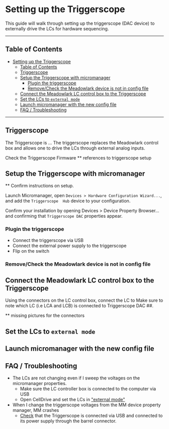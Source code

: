 # Setting up the Triggerscope

This guide will walk through setting up the triggerscope (DAC device) to externally drive the LCs for hardware sequencing.

---
## Table of Contents
- [Setting up the Triggerscope](#setting-up-the-triggerscope)
  - [Table of Contents](#table-of-contents)
  - [Triggerscope](#triggerscope)
  - [Setup the Triggerscope with micromanager](#setup-the-triggerscope-with-micromanager)
    - [Plugin the triggerscope](#plugin-the-triggerscope)
    - [Remove/Check the Meadowlark device is not in config file](#removecheck-the-meadolwark-device-is-not-in-config-file)
  - [Connect the Meadowlark LC control box to the Triggerscope](#connect-the-meadowlark-lc-control-box-to-the-triggerscope)
  - [Set the LCs to `external mode`](#set-the-lcs-to-external-mode)
  - [Launch micromanager with the new config file](#launch-micromanager-with-the-new-config-file)
  - [FAQ / Troubleshooting](#faq--troubleshooting)

---
## Triggerscope
The Triggerscope is ...
The triggerscope replaces the Meadowlark control box and allows one to drive the LCs through external analog inputs. 

Check the Triggerscope Firmware
** references to triggerscope setup

## Setup the Triggerscope with micromanager
** Confirm instructions on setup.

Launch Micromanager, open `Devices > Hardware Configuration Wizard...`, and add the `Triggerscope  Hub` device to your configuration.

Confirm your installation by opening Devices > Device Property Browser... and confirming that `Triggerscope DAC` properties appear.


### Plugin the triggerscope
- Connect the triggerscope via USB
- Connect the external power supply to the triggerscope
- Flip on the switch

### Remove/Check the Meadowlark device is not in config file


## Connect the Meadowlark LC control box to the Triggerscope
Using the connectors on the LC control box, connect the LC to
Make sure to note which LC (i.e LCA and LCB) is connected to Triggerscope DAC ##.

** missing pictures for the connectors

## Set the LCs to `external mode`


## Launch micromanager with the new config file


## FAQ / Troubleshooting
- The LCs are not changing even if I sweep the voltages on the micromanager properties. 
  - Make sure the LC controller box is connected to the computer via USB
  - Open CellDrive and set the LCs in ["external mode"](#set-the-lcs-to-external-mode)
- When I change the triggerscope voltages from the MM device property manager, MM crashes
  - [Check](#plugin-the-triggerscope) that the Triggerscope is connected via USB and connected to its power supply through the barrel connector. 
  

